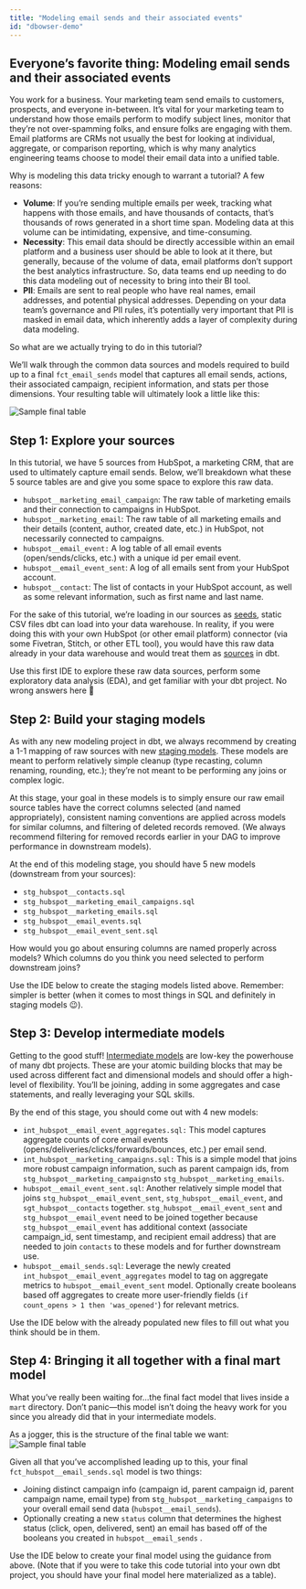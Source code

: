 ```yaml
---
title: "Modeling email sends and their associated events"
id: "dbowser-demo"
---
```


## Everyone’s favorite thing: Modeling email sends and their associated events

You work for a business. Your marketing team send emails to customers, prospects, and everyone in-between. It’s vital for your marketing team to understand how those emails perform to modify subject lines, monitor that they’re not over-spamming folks, and ensure folks are engaging with them. Email platforms are CRMs not usually the best for looking at individual, aggregate, or comparison reporting, which is why many analytics engineering teams choose to model their email data into a unified table.

Why is modeling this data tricky enough to warrant a tutorial? A few reasons:

- **Volume**: If you’re sending multiple emails per week, tracking what happens with those emails, and have thousands of contacts, that’s thousands of rows generated in a short time span. Modeling data at this volume can be intimidating, expensive, and time-consuming.
- **Necessity**: This email data should be directly accessible within an email platform and a business user should be able to look at it there, but generally, because of the volume of data, email platforms don’t support the best analytics infrastructure. So, data teams end up needing to do this data modeling out of necessity to bring into their BI tool.
- **PII**: Emails are sent to real people who have real names, email addresses, and potential physical addresses. Depending on your data team’s governance and PII rules, it’s potentially very important that PII is masked in email data, which inherently adds a layer of complexity during data modeling.

So what are we actually trying to do in this tutorial?

We’ll walk through the common data sources and models required to build up to a final `fct_email_sends` model that captures all email sends, actions, their associated campaign, recipient information, and stats per those dimensions. Your resulting table will ultimately look a little like this:

![Sample  final table](/img/sample_email_data.png)

## Step 1: Explore your sources
In this tutorial, we have 5 sources from HubSpot, a marketing CRM, that are used to ultimately capture email sends. Below, we’ll breakdown what these 5 source tables are and give you some space to explore this raw data.

- `hubspot__marketing_email_campaign`: The raw table of marketing emails and their connection to campaigns in HubSpot.
- `hubspot__marketing_email`: The raw table of all marketing emails and their details (content, author, created date, etc.) in HubSpot, not necessarily connected to campaigns.
- `hubspot__email_event:` A log table of all email events (open/sends/clicks, etc.) with a unique id per email event.
- `hubspot__email_event_sent`: A log of all emails sent from your HubSpot account.
- `hubspot__contact`: The list of contacts in your HubSpot account, as well as some relevant information, such as first name and last name.

For the sake of this tutorial, we’re loading in our sources as [seeds](https://docs.getdbt.com/docs/build/seeds), static CSV files dbt can load into your data warehouse. In reality, if you were doing this with your own HubSpot (or other email platform) connector (via some Fivetran, Stitch, or other ETL tool), you would have this raw data already in your data warehouse and would treat them as [sources](https://docs.getdbt.com/docs/build/sources) in dbt.

Use this first IDE to explore these raw data sources, perform some exploratory data analysis (EDA), and get familiar with your dbt project. No wrong answers here 🙂

<dbtEditor project="hackathon-email-playbook-kf-add-models" />

## Step 2: Build your staging models

As with any new modeling project in dbt, we always recommend by creating a 1-1 mapping of raw sources with new [staging models](https://docs.getdbt.com/guides/best-practices/how-we-structure/2-staging). These models are meant to perform relatively simple cleanup (type recasting, column renaming, rounding, etc.); they’re not meant to be performing any joins or complex logic.

At this stage, your goal in these models is to simply ensure our raw email source tables have the correct columns selected (and named appropriately), consistent naming conventions are applied across models for similar columns, and filtering of deleted records removed. (We always recommend filtering for removed records earlier in your DAG to improve performance in downstream models).

At the end of this modeling stage, you should have 5 new models (downstream from your sources):

- `stg_hubspot__contacts.sql`
- `stg_hubspot__marketing_email_campaigns.sql`
- `stg_hubspot__marketing_emails.sql`
- `stg_hubspot__email_events.sql`
- `stg_hubspot__email_event_sent.sql`

How would you go about ensuring columns are named properly across models? Which columns do you think you need selected to perform downstream joins?

Use the IDE below to create the staging models listed above. Remember: simpler is better (when it comes to most things in SQL and definitely in staging models 😉).


## Step 3: Develop intermediate models
Getting to the good stuff! [Intermediate models](https://docs.getdbt.com/guides/best-practices/how-we-structure/3-intermediate) are low-key the powerhouse of many dbt projects. These are your atomic building blocks that may be used across different fact and dimensional models and should offer a high-level of flexibility. You’ll be joining, adding in some aggregates and case statements, and really leveraging your SQL skills.

By the end of this stage, you should come out with 4 new models:

- `int_hubspot__email_event_aggregates.sql:` This model captures aggregate counts of core email events (opens/deliveries/clicks/forwards/bounces, etc.) per email send.
- `int_hubspot__marketing_campaigns.sql:` This is a simple model that joins more robust campaign information, such as parent campaign ids, from `stg_hubspot__marketing_campaigns`to `stg_hubspot__marketing_emails`.
- `hubspot__email_event_sent.sql`: Another relatively simple model that joins `stg_hubspot__email_event_sent`, `stg_hubspot__email_event`, and `sgt_hubspot__contacts` together. `stg_hubspot__email_event_sent` and `stg_hubspot__email_event` need to be joined together because `stg_hubspot__email_event` has additional context (associate campaign_id, sent timestamp, and recipient email address) that are needed to join `contacts` to these models and for further downstream use.
- `hubspot__email_sends.sql`: Leverage the newly created `int_hubspot__email_event_aggregates` model to tag on aggregate metrics to `hubspot__email_event_sent` model. Optionally create booleans based off aggregates to create more user-friendly fields (`if count_opens > 1 then 'was_opened'`) for relevant metrics.

Use the IDE below with the already populated new files to fill out what you think should be in them.

## Step 4: Bringing it all together with a final mart model

What you’ve really been waiting for…the final fact model that lives inside a `mart` directory. Don’t panic—this model isn’t doing the heavy work for you since you already did that in your intermediate models. 

As a jogger, this is the structure of the final table we want:
![Sample  final table](/img/sample_email_data.png)

Given all that you’ve accomplished leading up to this, your final `fct_hubspot__email_sends.sql` model is two things:

- Joining distinct campaign info (campaign id, parent campaign id, parent campaign name, email type) from s`tg_hubspot__marketing_campaigns` to your overall email send data (`hubspot__email_sends`).
- Optionally creating a new `status` column that determines the highest status (click, open, delivered, sent) an email has based off of the booleans you created in `hubspot__email_sends` .

Use the IDE below to create your final model using the guidance from above. (Note that if you were to take this code tutorial into your own dbt project, you should have your final model here materialized as a table).
